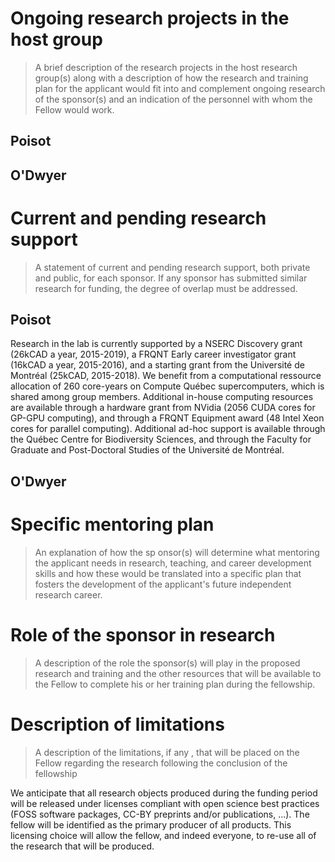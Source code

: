 # Ongoing research projects in the host group

> A brief description of the research projects in the host research group(s) along with a description of how the research and training plan for the applicant would fit into and complement ongoing research of the sponsor(s)  and an indication of the personnel with whom the Fellow would work.

## Poisot

## O'Dwyer

# Current and pending research support

> A statement of current and pending research support, both private and public, for each 
sponsor. If any sponsor has submitted similar research for funding, the degree of overlap must 
be addressed.

## Poisot

Research in the lab is currently supported by a NSERC Discovery grant (26kCAD a year, 2015-2019), a FRQNT Early career investigator grant (16kCAD a year, 2015-2016), and a starting grant from the Université de Montréal (25kCAD, 2015-2018). We benefit from a computational ressource allocation of 260 core-years on Compute Québec supercomputers, which is shared among group members. Additional in-house computing resources are available through a hardware grant from NVidia (2056 CUDA cores for GP-GPU computing), and through a FRQNT Equipment award (48 Intel Xeon cores for parallel computing). Additional ad-hoc support is available through the Québec Centre for Biodiversity Sciences, and through the Faculty for Graduate and Post-Doctoral Studies of the Université de Montréal.

## O'Dwyer

# Specific mentoring plan

> An explanation of how the sp
onsor(s) will determine what mentoring the applicant needs in 
research, teaching, and career development skills and how these would be translated into a 
specific plan that fosters the development of the applicant's future independent research 
career.

# Role of the sponsor in research

> A  description of the role the sponsor(s) will play in the proposed research and training and the 
other resources that will be available to the Fellow to complete his or her training plan during 
the fellowship.

# Description of limitations

> A description of the limitations, if any
,
that will
be placed on the Fellow regarding the 
research following
the conclusion of
the fellowship

We anticipate that all research objects produced during the funding period will be released under licenses compliant with open science best practices (FOSS software packages, CC-BY preprints and/or publications, ...). The fellow will be identified as the primary producer of all products. This licensing choice will allow the fellow, and indeed everyone, to re-use all of the research that will be produced.
